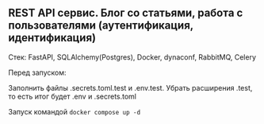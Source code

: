 ## REST API сервис. Блог со статьями, работа с пользователями (аутентификация, идентификация)

Стек: FastAPI, SQLAlchemy(Postgres), Docker, dynaconf, RabbitMQ, Celery

Перед запуском:

Заполнить файлы .secrets.toml.test и .env.test. Убрать расширения .test, то 
есть итог будет .env и .secrets.toml

Запуск командой `docker compose up -d`